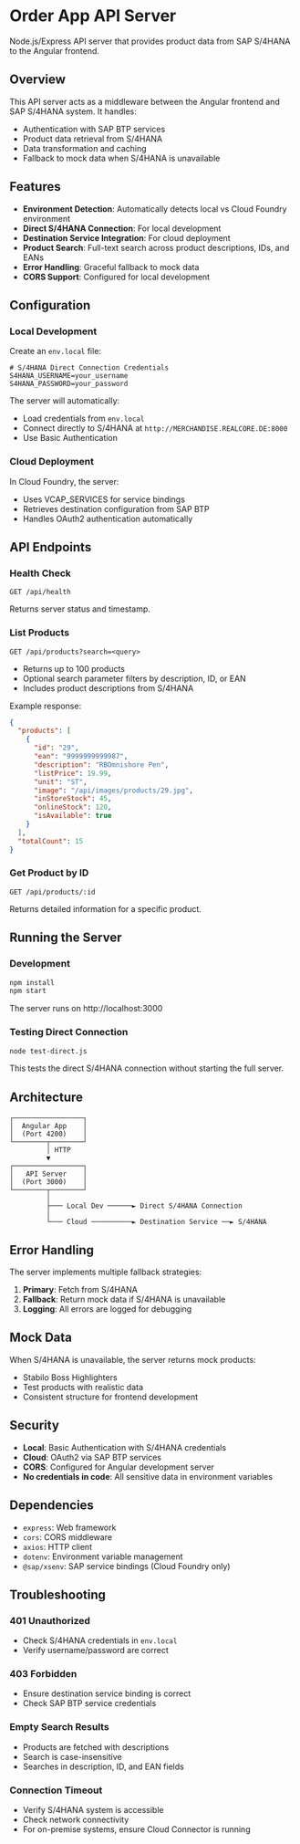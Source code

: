 # Order App API Server

Node.js/Express API server that provides product data from SAP S/4HANA to the Angular frontend.

## Overview

This API server acts as a middleware between the Angular frontend and SAP S/4HANA system. It handles:
- Authentication with SAP BTP services
- Product data retrieval from S/4HANA
- Data transformation and caching
- Fallback to mock data when S/4HANA is unavailable

## Features

- **Environment Detection**: Automatically detects local vs Cloud Foundry environment
- **Direct S/4HANA Connection**: For local development
- **Destination Service Integration**: For cloud deployment
- **Product Search**: Full-text search across product descriptions, IDs, and EANs
- **Error Handling**: Graceful fallback to mock data
- **CORS Support**: Configured for local development

## Configuration

### Local Development

Create an `env.local` file:

```env
# S/4HANA Direct Connection Credentials
S4HANA_USERNAME=your_username
S4HANA_PASSWORD=your_password
```

The server will automatically:
- Load credentials from `env.local`
- Connect directly to S/4HANA at `http://MERCHANDISE.REALCORE.DE:8000`
- Use Basic Authentication

### Cloud Deployment

In Cloud Foundry, the server:
- Uses VCAP_SERVICES for service bindings
- Retrieves destination configuration from SAP BTP
- Handles OAuth2 authentication automatically

## API Endpoints

### Health Check
```
GET /api/health
```
Returns server status and timestamp.

### List Products
```
GET /api/products?search=<query>
```
- Returns up to 100 products
- Optional search parameter filters by description, ID, or EAN
- Includes product descriptions from S/4HANA

Example response:
```json
{
  "products": [
    {
      "id": "29",
      "ean": "9999999999987",
      "description": "RBOmnishore Pen",
      "listPrice": 19.99,
      "unit": "ST",
      "image": "/api/images/products/29.jpg",
      "inStoreStock": 45,
      "onlineStock": 120,
      "isAvailable": true
    }
  ],
  "totalCount": 15
}
```

### Get Product by ID
```
GET /api/products/:id
```
Returns detailed information for a specific product.

## Running the Server

### Development
```bash
npm install
npm start
```

The server runs on http://localhost:3000

### Testing Direct Connection
```bash
node test-direct.js
```

This tests the direct S/4HANA connection without starting the full server.

## Architecture

```
┌─────────────────┐
│  Angular App    │
│  (Port 4200)    │
└────────┬────────┘
         │ HTTP
         ▼
┌─────────────────┐
│   API Server    │
│  (Port 3000)    │
└────────┬────────┘
         │
         ├─── Local Dev ──────► Direct S/4HANA Connection
         │
         └─── Cloud ──────────► Destination Service ──► S/4HANA
```

## Error Handling

The server implements multiple fallback strategies:

1. **Primary**: Fetch from S/4HANA
2. **Fallback**: Return mock data if S/4HANA is unavailable
3. **Logging**: All errors are logged for debugging

## Mock Data

When S/4HANA is unavailable, the server returns mock products:
- Stabilo Boss Highlighters
- Test products with realistic data
- Consistent structure for frontend development

## Security

- **Local**: Basic Authentication with S/4HANA credentials
- **Cloud**: OAuth2 via SAP BTP services
- **CORS**: Configured for Angular development server
- **No credentials in code**: All sensitive data in environment variables

## Dependencies

- `express`: Web framework
- `cors`: CORS middleware
- `axios`: HTTP client
- `dotenv`: Environment variable management
- `@sap/xsenv`: SAP service bindings (Cloud Foundry only)

## Troubleshooting

### 401 Unauthorized
- Check S/4HANA credentials in `env.local`
- Verify username/password are correct

### 403 Forbidden
- Ensure destination service binding is correct
- Check SAP BTP service credentials

### Empty Search Results
- Products are fetched with descriptions
- Search is case-insensitive
- Searches in description, ID, and EAN fields

### Connection Timeout
- Verify S/4HANA system is accessible
- Check network connectivity
- For on-premise systems, ensure Cloud Connector is running 